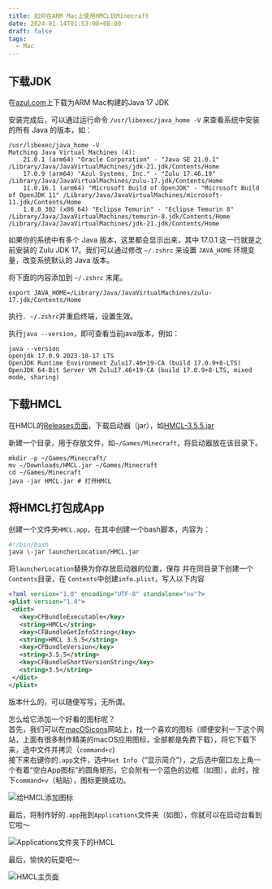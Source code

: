 ```yaml
---
title: 如何在ARM Mac上使用HMCL玩Minecraft
date: 2024-01-14T01:53:08+08:00
draft: false
tags:
  - Mac
---
```


## 下载JDK

在[azul.com](https://www.azul.com/downloads/?os=macos&architecture=arm-64-bit&package=jdk#zulu)上下载为ARM Mac构建的Java 17 JDK

安装完成后，可以通过运行命令 `/usr/libexec/java_home -V` 来查看系统中安装的所有 Java 的版本，如：

```shell
/usr/libexec/java_home -V
Matching Java Virtual Machines (4):
    21.0.1 (arm64) "Oracle Corporation" - "Java SE 21.0.1" /Library/Java/JavaVirtualMachines/jdk-21.jdk/Contents/Home
    17.0.9 (arm64) "Azul Systems, Inc." - "Zulu 17.46.19" /Library/Java/JavaVirtualMachines/zulu-17.jdk/Contents/Home
    11.0.16.1 (arm64) "Microsoft Build of OpenJDK" - "Microsoft Build of OpenJDK 11" /Library/Java/JavaVirtualMachines/microsoft-11.jdk/Contents/Home
    1.8.0_302 (x86_64) "Eclipse Temurin" - "Eclipse Temurin 8" /Library/Java/JavaVirtualMachines/temurin-8.jdk/Contents/Home
/Library/Java/JavaVirtualMachines/jdk-21.jdk/Contents/Home
```

如果你的系统中有多个 Java 版本，这里都会显示出来，其中 17.0.1 这一行就是之前安装的 Zulu JDK 17。我们可以通过修改 `~/.zshrc` 来设置 `JAVA_HOME` 环境变量，改变系统默认的 Java 版本。

将下面的内容添加到 `~/.zshrc` 末尾。

```shell
export JAVA_HOME=/Library/Java/JavaVirtualMachines/zulu-17.jdk/Contents/Home
```

执行`. ~/.zshrc`并重启终端，设置生效。

执行`java --version`，即可查看当前java版本，例如：

```shell
java --version
openjdk 17.0.9 2023-10-17 LTS
OpenJDK Runtime Environment Zulu17.46+19-CA (build 17.0.9+8-LTS)
OpenJDK 64-Bit Server VM Zulu17.46+19-CA (build 17.0.9+8-LTS, mixed mode, sharing)
```

## 下载HMCL

在HMCL的[Releases页面](https://github.com/huanghongxun/HMCL/releases)，下载启动器（jar），如[HMCL-3.5.5.jar](https://github.com/huanghongxun/HMCL/releases/download/release-3.5.5/HMCL-3.5.5.jar)

新建一个目录，用于存放文件，如`~/Games/Minecraft`，将启动器放在该目录下。

```shell
mkdir -p ~/Games/Minecraft/
mv ~/Downloads/HMCL.jar ~/Games/Minecraft
cd ~/Games/Minecraft
java -jar HMCL.jar # 打开HMCL
```

## 将HMCL打包成App

创建一个文件夹`HMCL.app`，在其中创建一个bash脚本，内容为：

```bash
#!/bin/bash
java \-jar launcherLocation/HMCL.jar
```

将`launcherLocation`替换为你存放启动器的位置，保存
并在同目录下创建一个`Contents`目录，在  `Contents`中创建`info.plist`，写入以下内容

```xml
<?xml version="1.0" encoding="UTF-8" standalone="no"?>
<plist version="1.0">
 <dict>
   <key>CFBundleExecutable</key>
   <string>HMCL</string>
   <key>CFBundleGetInfoString</key>
   <string>HMCL 3.5.5</string>
   <key>CFBundleVersion</key>
   <string>3.5.5</string>
   <key>CFBundleShortVersionString</key>
   <string>3.5</string>
 </dict>
</plist>

```

版本什么的，可以随便写写，无所谓。

怎么给它添加一个好看的图标呢？  
首先，我们可以在[macOSicons](https://macosicons.com)网站上，找一个喜欢的图标（顺便安利一下这个网站，上面有很多制作精美的macOS应用图标，全部都是免费下载），将它下载下来，选中文件并拷贝（`command+c`)  
接下来右键你的`.app`文件，选中`Get Info`（“显示简介”），之后选中窗口左上角一个有着“空白App图标”的圆角矩形，它会附有一个蓝色的边框（如图），此时，按下`command+v`（粘贴），图标更换成功。

![给HMCL添加图标](/img/HMCLAddIcon.png)

最后，将制作好的`.app`拖到`Applications`文件夹（如图），你就可以在启动台看到它啦～

![Applications文件夹下的HMCL](/img/HMCLinApplications.png)

最后，愉快的玩耍吧～

![HMCL主页面](/img/HMCL-Main.png)
